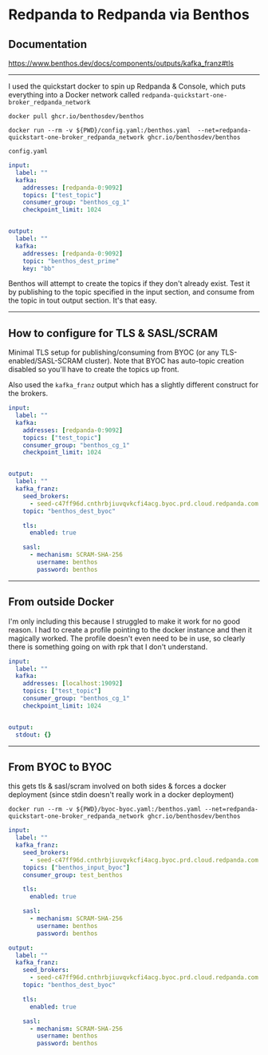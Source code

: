 # Redpanda to Redpanda via Benthos

## Documentation

https://www.benthos.dev/docs/components/outputs/kafka_franz#tls


---

I used the quickstart docker to spin up Redpanda & Console, which puts everything into a Docker network called `redpanda-quickstart-one-broker_redpanda_network`


```
docker pull ghcr.io/benthosdev/benthos
```

```
docker run --rm -v ${PWD}/config.yaml:/benthos.yaml  --net=redpanda-quickstart-one-broker_redpanda_network ghcr.io/benthosdev/benthos
```




`config.yaml`

```yaml
input:
  label: ""
  kafka:
    addresses: [redpanda-0:9092]
    topics: ["test_topic"]
    consumer_group: "benthos_cg_1"
    checkpoint_limit: 1024


output:
  label: ""
  kafka:
    addresses: [redpanda-0:9092]
    topic: "benthos_dest_prime"
    key: "bb"
```

Benthos will attempt to create the topics if they don't already exist.   Test it by publishing to the topic specified in the input section, and consume from the topic in tout output section.  It's that easy.

----

## How to configure for TLS & SASL/SCRAM

Minimal TLS setup for publishing/consuming from BYOC (or any TLS-enabled/SASL-SCRAM cluster).  Note that BYOC has auto-topic creation disabled so you'll have to create the topics up front.

Also used the `kafka_franz` output which has a slightly different construct for the brokers.


```yaml
input:
  label: ""
  kafka:
    addresses: [redpanda-0:9092]
    topics: ["test_topic"]
    consumer_group: "benthos_cg_1"
    checkpoint_limit: 1024


output:
  label: ""
  kafka_franz:
    seed_brokers:
      - seed-c47ff96d.cnthrbjiuvqvkcfi4acg.byoc.prd.cloud.redpanda.com:9092
    topic: "benthos_dest_byoc"

    tls:
      enabled: true

    sasl:
      - mechanism: SCRAM-SHA-256
        username: benthos
        password: benthos
```

---

## From outside Docker 

I'm only including this because I struggled to make it work for no good reason.   I had to create a profile pointing to the docker instance and then it magically worked.  The profile doesn't even need to be in use, so clearly there is something going on with rpk that I don't understand.

```yaml
input:
  label: ""
  kafka:
    addresses: [localhost:19092]
    topics: ["test_topic"]
    consumer_group: "benthos_cg_1"
    checkpoint_limit: 1024


output:
  stdout: {}
```


---

## From BYOC to BYOC

this gets tls & sasl/scram involved on both sides & forces a docker deployment (since stdin doesn't really work in a docker deployment)

```console
docker run --rm -v ${PWD}/byoc-byoc.yaml:/benthos.yaml --net=redpanda-quickstart-one-broker_redpanda_network ghcr.io/benthosdev/benthos
```


```yaml
input:
  label: ""
  kafka_franz:
    seed_brokers:
      - seed-c47ff96d.cnthrbjiuvqvkcfi4acg.byoc.prd.cloud.redpanda.com:9092
    topics: ["benthos_input_byoc"]
    consumer_group: test_benthos

    tls:
      enabled: true

    sasl:
      - mechanism: SCRAM-SHA-256
        username: benthos
        password: benthos

output:
  label: ""
  kafka_franz:
    seed_brokers:
      - seed-c47ff96d.cnthrbjiuvqvkcfi4acg.byoc.prd.cloud.redpanda.com:9092
    topic: "benthos_dest_byoc"

    tls:
      enabled: true

    sasl:
      - mechanism: SCRAM-SHA-256
        username: benthos
        password: benthos
```
